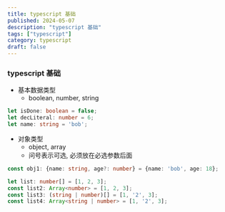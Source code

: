 ```yaml
---
title: typescript 基础
published: 2024-05-07
description: "typescript 基础"
tags: ["typescript"]
category: typescript
draft: false
---
```


### typescript 基础
- 基本数据类型
  - boolean, number, string
```ts
let isDone: boolean = false;
let decLiteral: number = 6;
let name: string = 'bob';
```
- 对象类型
  - object, array
  - 问号表示可选, 必须放在必选参数后面
```ts
const obj1: {name: string, age?: number} = {name: 'bob', age: 18};

let list: number[] = [1, 2, 3];
const list2: Array<number> = [1, 2, 3];
const list3: (string | number)[] = [1, '2', 3];
const list4: Array<string | number> = [1, '2', 3];
```